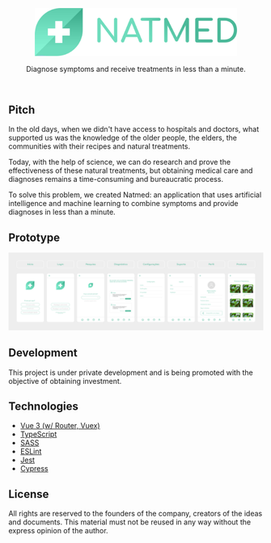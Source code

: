 <br><br>

<p align="center">
  <img src="doc/logo-without-background.png" width="400px">
</p>

<p align="center">
  Diagnose symptoms and receive treatments in less than a minute.
</p>

<br>

## Pitch

In the old days, when we didn't have access to hospitals and doctors, what supported us was the knowledge of the older people, the elders, the communities with their recipes and natural treatments.

Today, with the help of science, we can do research and prove the effectiveness of these natural treatments, but obtaining medical care and diagnoses remains a time-consuming and bureaucratic process.

To solve this problem, we created Natmed: an application that uses artificial intelligence and machine learning to combine symptoms and provide diagnoses in less than a minute.

## Prototype

<p align="center">
  <img src="doc/prototype.png">
</p>

## Development

This project is under private development and is being promoted with the objective of obtaining investment.

## Technologies

- [Vue 3 (w/ Router, Vuex)](https://vuejs.org/)
- [TypeScript](https://www.typescriptlang.org/)
- [SASS](https://sass-lang.com/)
- [ESLint](https://eslint.org/)
- [Jest](https://jestjs.io/pt-BR/)
- [Cypress](https://www.cypress.io/)

## License

All rights are reserved to the founders of the company, creators of the ideas and documents. This material must not be reused in any way without the express opinion of the author.
